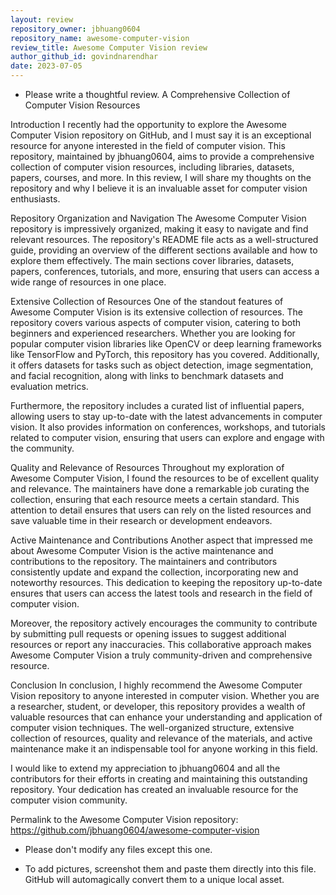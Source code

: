 ```yaml
---
layout: review
repository_owner: jbhuang0604
repository_name: awesome-computer-vision
review_title: Awesome Computer Vision review
author_github_id: govindnarendhar
date: 2023-07-05
---
```

- Please write a thoughtful review.
A Comprehensive Collection of Computer Vision Resources

Introduction
I recently had the opportunity to explore the Awesome Computer Vision repository on GitHub, and I must say it is an exceptional resource for anyone interested in the field of computer vision. This repository, maintained by jbhuang0604, aims to provide a comprehensive collection of computer vision resources, including libraries, datasets, papers, courses, and more. In this review, I will share my thoughts on the repository and why I believe it is an invaluable asset for computer vision enthusiasts.

Repository Organization and Navigation
The Awesome Computer Vision repository is impressively organized, making it easy to navigate and find relevant resources. The repository's README file acts as a well-structured guide, providing an overview of the different sections available and how to explore them effectively. The main sections cover libraries, datasets, papers, conferences, tutorials, and more, ensuring that users can access a wide range of resources in one place.

Extensive Collection of Resources
One of the standout features of Awesome Computer Vision is its extensive collection of resources. The repository covers various aspects of computer vision, catering to both beginners and experienced researchers. Whether you are looking for popular computer vision libraries like OpenCV or deep learning frameworks like TensorFlow and PyTorch, this repository has you covered. Additionally, it offers datasets for tasks such as object detection, image segmentation, and facial recognition, along with links to benchmark datasets and evaluation metrics.

Furthermore, the repository includes a curated list of influential papers, allowing users to stay up-to-date with the latest advancements in computer vision. It also provides information on conferences, workshops, and tutorials related to computer vision, ensuring that users can explore and engage with the community.

Quality and Relevance of Resources
Throughout my exploration of Awesome Computer Vision, I found the resources to be of excellent quality and relevance. The maintainers have done a remarkable job curating the collection, ensuring that each resource meets a certain standard. This attention to detail ensures that users can rely on the listed resources and save valuable time in their research or development endeavors.

Active Maintenance and Contributions
Another aspect that impressed me about Awesome Computer Vision is the active maintenance and contributions to the repository. The maintainers and contributors consistently update and expand the collection, incorporating new and noteworthy resources. This dedication to keeping the repository up-to-date ensures that users can access the latest tools and research in the field of computer vision.

Moreover, the repository actively encourages the community to contribute by submitting pull requests or opening issues to suggest additional resources or report any inaccuracies. This collaborative approach makes Awesome Computer Vision a truly community-driven and comprehensive resource.

Conclusion
In conclusion, I highly recommend the Awesome Computer Vision repository to anyone interested in computer vision. Whether you are a researcher, student, or developer, this repository provides a wealth of valuable resources that can enhance your understanding and application of computer vision techniques. The well-organized structure, extensive collection of resources, quality and relevance of the materials, and active maintenance make it an indispensable tool for anyone working in this field.

I would like to extend my appreciation to jbhuang0604 and all the contributors for their efforts in creating and maintaining this outstanding repository. Your dedication has created an invaluable resource for the computer vision community.

Permalink to the Awesome Computer Vision repository: https://github.com/jbhuang0604/awesome-computer-vision

- Please don't modify any files except this one.

- To add pictures, screenshot them and paste them directly into this file.  GitHub will automagically convert them to a unique local asset.

